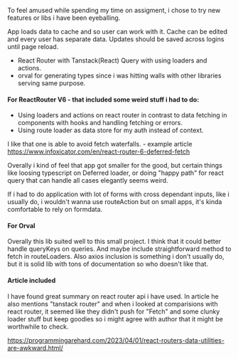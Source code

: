 
To feel amused while spending my time on assigment, i chose to try new features or libs i have been eyeballing.

App loads data to cache and so user can work with it. Cache can be edited and every user has separate data. Updates should be saved across logins until page reload.

- React Router with Tanstack(React) Query with using loaders and actions.
- orval for generating types since i was hitting walls with other libraries serving same purpose.

#### For ReactRouter V6 - that included some weird stuff i had to do:

- Using loaders and actions on react router in contrast to data fetching in components with hooks and handling fetching or errors.
- Using route loader as data store for my auth instead of context.

I like that one is able to avoid fetch waterfalls. - example article https://www.infoxicator.com/en/react-router-6-deferred-fetch

Overally i kind of feel that app got smaller for the good, but certain things like loosing typescript on Deferred loader, or doing "happy path" for react query that can handle all cases elegantly seems weird.

If i had to do application with lot of forms with cross dependant inputs, like i usually do, i wouldn't wanna use routeAction but on small apps, it's kinda comfortable to rely on formdata.

#### For Orval

Overally this lib suited well to this small project. I think that it could better handle queryKeys on queries. And maybe include straightforward method to fetch in routeLoaders. Also axios inclusion is something i don't usually do, but it is solid lib with tons of documentation so who doesn't like that.

#### Article included

I have found great summary on react router api i have used. In article he also mentions "tanstack router" and when i looked at comparisions with react router, it seemed like they didn't push for "Fetch" and some clunky loader stuff but keep goodies so i might agree with author that it might be worthwhile to check.

https://programmingarehard.com/2023/04/01/react-routers-data-utilities-are-awkward.html/
